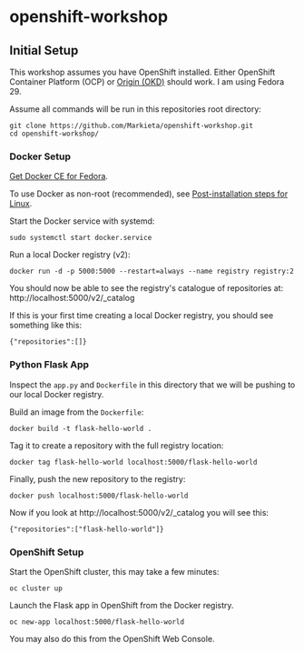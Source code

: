 # openshift-workshop

## Initial Setup

This workshop assumes you have OpenShift installed. Either OpenShift Container Platform (OCP) or [Origin (OKD)](https://github.com/openshift/origin/blob/master/docs/cluster_up_down.md) should work. I am using Fedora 29.

Assume all commands will be run in this repositories root directory:

```
git clone https://github.com/Markieta/openshift-workshop.git
cd openshift-workshop/
```

### Docker Setup

[Get Docker CE for Fedora](https://docs.docker.com/install/linux/docker-ce/fedora/).

To use Docker as non-root (recommended), see [Post-installation steps for Linux](https://docs.docker.com/install/linux/linux-postinstall/).

Start the Docker service with systemd:

```
sudo systemctl start docker.service
```

Run a local Docker registry (v2):

```
docker run -d -p 5000:5000 --restart=always --name registry registry:2
```

You should now be able to see the registry's catalogue of repositories at: http://localhost:5000/v2/_catalog

If this is your first time creating a local Docker registry, you should see something like this:

```
{"repositories":[]}
```

### Python Flask App

Inspect the `app.py` and `Dockerfile` in this directory that we will be pushing to our local Docker registry.

Build an image from the `Dockerfile`:

```
docker build -t flask-hello-world .
```

Tag it to create a repository with the full registry location:

```
docker tag flask-hello-world localhost:5000/flask-hello-world
```

Finally, push the new repository to the registry:

```
docker push localhost:5000/flask-hello-world
```

Now if you look at http://localhost:5000/v2/_catalog you will see this:

```
{"repositories":["flask-hello-world"]}
```

### OpenShift Setup

Start the OpenShift cluster, this may take a few minutes:

```
oc cluster up
```

Launch the Flask app in OpenShift from the Docker registry.

```
oc new-app localhost:5000/flask-hello-world
```

You may also do this from the OpenShift Web Console.
